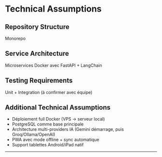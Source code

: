 # Technical Assumptions

## Repository Structure
Monorepo

## Service Architecture
Microservices Docker avec FastAPI + LangChain

## Testing Requirements
Unit + Integration (à confirmer avec équipe)

## Additional Technical Assumptions
- Déploiement full Docker (VPS → serveur local)
- PostgreSQL comme base principale
- Architecture multi-providers IA (Gemini démarrage, puis Groq/Ollama/OpenAI)
- PWA avec mode offline + sync automatique
- Support tablettes Android/iPad natif

---
